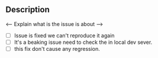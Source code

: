 ## Description
<--  Explain what is the issue is about -->

- [ ] Issue is fixed we can't reproduce it again 
- [ ]  It's a beaking issue need to check the in local dev sever.
- [ ]  this fix don't cause any regression.
